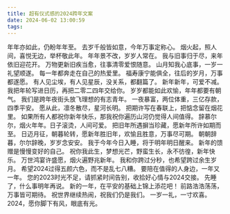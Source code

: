 ```yaml
---
title: 超有仪式感的2024跨年文案
date: 2024-06-02 13:00:59
tags:
---
```


年年亦如此，仍盼年年至。
去岁千般皆如意，今年万事定称心。
烟火起，照人间，喜悦无边，举杯敬此年。
年年景不改，岁岁人常在。
我与旧事归于尽，来年依旧迎花开。
万物更新旧疾当愈，往事清零爱恨随意。
山月知我心底事，一岁一礼望顺遂。
每一年都奔走在自己的热爱里。
福寿康宁能俱全，往后的岁月，万事都遂愿。
有人见尘埃，有人见星辰，没关系，都翻篇了。
新年新年，可爱不减。
我把年轮写进日历，再把二零二四年交给你。
岁岁都能如此欢愉，年年都要有朝气。
我们是跨年夜街头放飞理想的有志青年。
一夜暴富，两位体重，三亿存款，四季平安。
愿从此，凛冬散尽，星河长明。
把期许写在春联上，把惦念留在烟花里。
如果所有人都祝你新年快乐，那我祝你遍历山河仍觉得人间值得。
辞慕尔尔，烟火年年。日子滚烫，人间可爱。
把旧年所遇摒当珍藏，愿新年所许如期而至。
日迈月征，朝暮轮转，愿新年胜旧年，欢愉且胜意，万事尽可期。
朝朝辞暮，尔尔辞晚，岁岁念安安。
我于今年今日入睡，将于明年明日醒来。
新年的馈赠是慢慢变好的自己。
祝你我此生，梦想光芒，野蛮生长，永不彷徨，新年快乐。
万世鸿宴许盛愿，烟火遍野兆新年。
我和你跨过分秒，也希望跨过余生岁月。
希望2024过得五颜六色，而不是乱七八糟。
要陪在值得的人身边，一年又一年。
您的2023时光不足，请抓紧时间告别，收拾好心情与2024交接。
先睡了，什么事明年再说。
新的一年，在平安的基础上锦上添花吧！
前路浩浩荡荡，万事皆可期待。
祝世界继续热闹，祝我们仍是我们。
一岁一礼，一寸欢喜。
2024，愿你脚下有风，眼底有光。